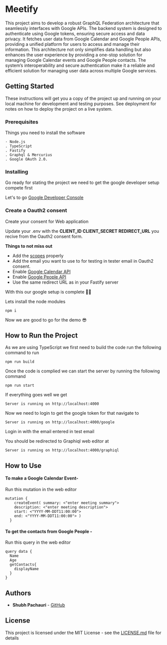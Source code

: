 # Meetify

This project aims to develop a robust GraphQL Federation architecture that seamlessly interfaces with Google APIs. The backend system is designed to authenticate using Google tokens, ensuring secure access and data privacy. It fetches user data from Google Calendar and Google People APIs, providing a unified platform for users to access and manage their information. This architecture not only simplifies data handling but also enhances the user experience by providing a one-stop solution for managing Google Calendar events and Google People contacts. The system’s interoperability and secure authentication make it a reliable and efficient solution for managing user data across multiple Google services.


## Getting Started

These instructions will get you a copy of the project up and running on your local machine for development and testing purposes. See deployment for notes on how to deploy the project on a live system.

### Prerequisites

Things you need to install the software

```
· Node.js
. TypeScript
. Fastify
. Graphql & Mercurius
. Google OAuth 2.0.
```

### Installing

Go ready for stating the project we need to get the google developer setup compete first

Let's to go [Google Developer Console](https://console.cloud.google.com/)

### Create a Oauth2 consent

Create your consent for Web application

Update your .env with the **CLIENT_ID CLIENT_SECRET REDIRECT_URL** you recive from the Oauth2 consent form.

**Things to not miss out**

- Add the [scopes](https://developers.google.com/identity/protocols/oauth2/scopes) properly
- Add the email you want to use to for testing in tester email in Oauth2 consent.
- Enable [Google Calendar API](https://developers.google.com/calendar/api/guides/overview)
- Enable [Google People API](https://developers.google.com/people)
- Use the same redirect URL as in your Fastify server

With this our google setup is complete 🙌🙌

Lets install the node modules

```
npm i
```

Now we are good to go for the demo 😎

## How to Run the Project

As we are using TypeScript we first need to build the code run the following command to run

```
npm run build
```

Once the code is complied we can start the server by running the following command

```
npm run start
```

If everything goes well we get

```
Server is running on http://localhost:4000
```

Now we need to login to get the google token for that navigate to

```
Server is running on http://localhost:4000/google
```

Login in with the email entered in test email

You should be redirected to Graphiql web editor at

```
Server is running on http://localhost:4000/graphiql
```

## How to Use

#### To make a Google Calendar Event-

Run this mutation in the web editor

```
mutation {
  	createEvent( summary: <"enter meeting summary">
    description: <"enter meeting description">
    start: <"YYYY-MM-DDT11:00:00">
    end: <"YYYY-MM-DDT11:00:00"> )
  }
```

#### To get the contacts from Google People -

Run this query in the web editor

```
query data {
  Name
  Age
  getContacts{
    displayName
  }
}
```

## Authors

- **Shubh Pachauri** - [GitHub](https://github.com/shubhpachauri)

## License

This project is licensed under the MIT License - see the [LICENSE.md](LICENSE.md) file for details

